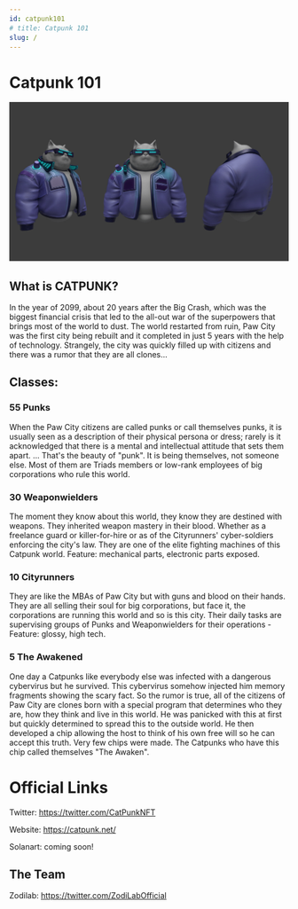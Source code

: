 ```yaml
---
id: catpunk101
# title: Catpunk 101
slug: /
---
```


# Catpunk 101
![Example banner](https://github.com/minh-git/docusaurus-2/raw/main/docs/assets/1.gif)

## What is CATPUNK?
In the year of 2099, about 20 years after the Big Crash, which was the biggest financial crisis that led to the all-out war of the superpowers that brings most of the world to dust. The world restarted from ruin, Paw City was the first city being rebuilt and it completed in just 5 years with the help of technology. Strangely, the city was quickly filled up with citizens and there was a rumor that they are all clones...

## Classes: 

### 55  Punks
When the Paw City citizens are called punks or call themselves punks, it is usually seen as a description of their physical persona or dress; rarely is it acknowledged that there is a mental and intellectual attitude that sets them apart. ... That's the beauty of "punk". It is being themselves, not someone else. Most of them are Triads members or low-rank employees of big corporations who rule this world.

### 30  Weaponwielders
The moment they know about this world, they know they are destined with weapons. They inherited weapon mastery in their blood. Whether as a freelance guard or killer-for-hire or as of the Cityrunners' cyber-soldiers enforcing the city's law. They are one of the elite fighting machines of this Catpunk world. Feature: mechanical parts, electronic parts exposed.

### 10  Cityrunners
They are like the MBAs of Paw City but with guns and blood on their hands. They are all selling their soul for big corporations, but face it, the corporations are running this world and so is this city. Their daily tasks are supervising groups of Punks and Weaponwielders for their operations - Feature: glossy, high tech.

### 5  The Awakened
One day a Catpunks like everybody else was infected with a dangerous cybervirus but he survived. This cybervirus somehow injected him memory fragments showing the scary fact. So the rumor is true, all of the citizens of Paw City are clones born with a special program that determines who they are, how they think and live in this world. He was panicked with this at first but quickly determined to spread this to the outside world. He then developed a chip allowing the host to think of his own free will so he can accept this truth. Very few chips were made. The Catpunks who have this chip called themselves "The Awaken".


# Official Links

Twitter: https://twitter.com/CatPunkNFT

Website: https://catpunk.net/

Solanart: coming soon!

## The Team

Zodilab: https://twitter.com/ZodiLabOfficial 
